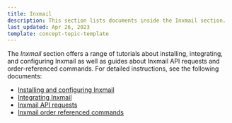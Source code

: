 ```yaml
---
title: Inxmail
description: This section lists documents inside the Inxmail section.
last_updated: Apr 26, 2023
template: concept-topic-template
---
```


The *Inxmail* section offers a range of tutorials about installing, integrating, and configuring Inxmail as well as guides about Inxmail API requests and order-referenced commands.
For detailed instructions, see the following documents:
* [Installing and configuring Inxmail](/docs/scos/dev/technology-partner-guides/{{page.version}}/marketing-and-conversion/customer-communication/inxmail/installing-and-configuring-inxmail.html)
* [Integrating Inxmail](/docs/scos/dev/technology-partner-guides/{{page.version}}/marketing-and-conversion/customer-communication/inxmail/integrating-inxmail.html)
* [Inxmail API requests](/docs/scos/dev/technology-partner-guides/{{page.version}}/marketing-and-conversion/customer-communication/inxmail/inxmail-api-requests.html)
* [Inxmail order referenced commands](/docs/scos/dev/technology-partner-guides/{{page.version}}/marketing-and-conversion/customer-communication/inxmail/inxmail-order-referenced-commands.html)
